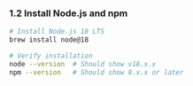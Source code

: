 ### 1.2 Install Node.js and npm

```bash
# Install Node.js 18 LTS
brew install node@18

# Verify installation
node --version  # Should show v18.x.x
npm --version   # Should show 8.x.x or later
```
